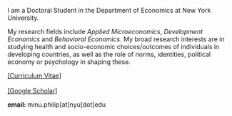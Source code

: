 
I am a Doctoral Student in the Department of Economics at New York University. 

My research fields include *Applied Microeconomics*, *Development Economics* and *Behavioral Economics*. My broad research interests are in studying health and socio-economic choices/outcomes of individuals in developing countries, as well as the role of norms, identities, political economy or psychology in shaping these.


<a href="Files/CV_PhilipMinu.pdf">[Curriculum Vitae]</a>
<br>
<br><a href="https://scholar.google.com/citations?user=yqwUdjkAAAAJ&hl=en">[Google Scholar]</a>
<br>
<p> <b> email: </b> minu.philip[at]nyu[dot]edu </p>







